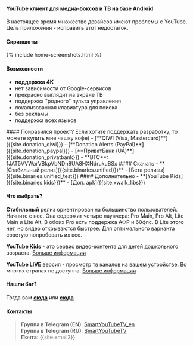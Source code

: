 #### YouTube клиент для медиа-боксов и ТВ на базе Android

В настоящее время множество девайсов имеют проблемы с YouTube. Цель приложения - исправить этот недостаток.

<!-- Данное приложение напоминает родное приложение [**YouTube for Android TV**](https://play.google.com/store/apps/details?id=com.google.android.youtube.tv), но с некоторыми изменениями (см. ниже). -->

#### Скриншоты
{% include home-screenshots.html %}

#### Возможности
- **поддержка 4К**
- нет зависимости от Google-сервисов
- прекрасно выглядит на экране ТВ
- поддержка "родного" пульта управления
- локализованная клавиатура для поиска
- без рекламы
- поддержка всех языков

<a name="donation-section"/>
#### Понравился проект?
Если хотите поддержать разработку, то можете купить мне чашку кофе)
- [**QIWI (Visa, Mastercard)**]({{site.donation_qiwi}})
- [**Donation Alerts (PayPal)**]({{site.donation_paypal}})
- [**ПриватБанк (UA)**]({{site.donation_privatbank}})
- **BTC**: 1JAT5VVWarVBkpVbNDn8UA8HXNdrukuBSx

<a name="releases-section"/>
#### Скачать
- **[Стабильный релиз]({{site.binaries.unified}})**
- [Бета релизы]({{site.binaries.unified_test}})  

<a name="source-code-section"/>
#### Дополнительно
- **[YouTube Kids]({{site.binaries.kids}})**
<!-- - [YouTube LIVE]({{site.binaries.Live}}) -->
<!-- - **[Исходный код](https://github.com/yuliskov/SmartYouTubeTV)** -->  
- [Доп. apk]({{site.xwalk_libs}})
<!-- - [MiTV2 версия]({{site.binaries.MiTV2}})    -->
<!-- - [Mystery версия]({{site.binaries.MiTV2}})    -->
<!-- - [Все релизы](https://github.com/yuliskov/SmartYouTubeTV/releases)   -->

#### Что выбрать?

**Стабильный** релиз ориентирован на большинство пользователей. Начните с нее.
Она содержит четыре лаунчера: Pro Main, Pro Alt, Lite Main и Lite Alt. В обоих Pro есть поддержка АФР и 60фпс. В Lite этого нет, но видео открываются быстрее. Для оптимального варианта советую попробовать их все.

**YouTube Kids** - это сервис видео-контента для детей дошкольного возраста. [Больше информации](https://kids.youtube.com)

**YouTube LIVE** версия - просмотр тв каналов на вашем устройстве. Во многих странах не доступна. [Больше информации](https://tv.youtube.com)

<!-- **MiTV2** и **Mystery** версии разработаны специально для одноименных устройств, но вы также можете их попробовать. -->

<!-- **Доп. apk** - это движки вывода вывода. Используются в 1080 и 4K alt версиях. Качайте их только в том случае, если само приложение не в состоянии их поставить. -->

#### Нашли баг?
Тогда вам **[сюда](https://github.com/yuliskov/SmartYouTubeTV/issues)** или **[сюда](http://t.me/SmartYouTubeTV)**

<!-- #### Спасибо за помощь
- **[WolfganP](https://github.com/WolfganP)** (README)
- **[javierpz](https://github.com/javierpz)** (cast fix)
- **[TheRMaverick](https://github.com/TheRMaverick)** (German language)
- **[Maikell84](https://github.com/Maikell84)** (misc fixes) -->

<!-- #### Разработчик
- **[yuliskov](https://github.com/yuliskov)** -->

#### Контакты
> **Группа в Telegram (EN)**: [SmartYouTubeTV_en](http://t.me/SmartYouTubeTV_en)  
> **Группа в Telegram (RU)**: [SmartYouTubeTV](http://t.me/SmartYouTubeTV)  
> **Почта**: {{site.email2}}   
